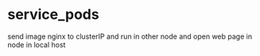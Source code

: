 # service_pods
send image nginx to clusterIP and run in other node 
and open web page in node in local host

